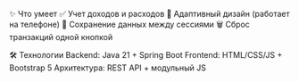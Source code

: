 ✨ Что умеет
✅ Учет доходов и расходов
📱 Адаптивный дизайн (работает на телефоне)
💾 Сохранение данных между сессиями
🗑️ Сброс транзакций одной кнопкой

🛠 Технологии
Backend: Java 21 + Spring Boot
Frontend: HTML/CSS/JS + Bootstrap 5
Архитектура: REST API + модульный JS
